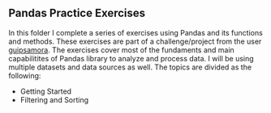 ## Pandas Practice Exercises

In this folder I complete a series of exercises using Pandas and its functions and methods. These exercises are part of a challenge/project from the user [guipsamora](https://github.com/Manuel-mane/pandas_practice.git). The exercises cover most of the fundaments and main capabilitites of Pandas library to analyze
and process data. I will be using multiple datasets and data sources as well. The topics are divided as the following:

* Getting Started
* Filtering and Sorting
